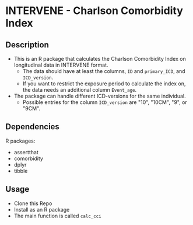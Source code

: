 # INTERVENE - Charlson Comorbidity Index
## Description
- This is an R package that calculates the Charlson Comorbidity Index on longitudinal data in INTERVENE format. 
  - The data should have at least the columns, `ID` and `primary_ICD`, and `ICD_version`. 
  - If you want to restrict the exposure period to calculate the index on, the data needs an additional column `Event_age`. 
- The package can handle different ICD-versions for the same individual. 
  - Possible entries for the column `ICD_version` are "10", "10CM", "9", or "9CM". 

## Dependencies
R packages:
- assertthat
- comorbidity
- dplyr
- tibble

## Usage
- Clone this Repo
- Install as an R package
- The main function is called `calc_cci`
